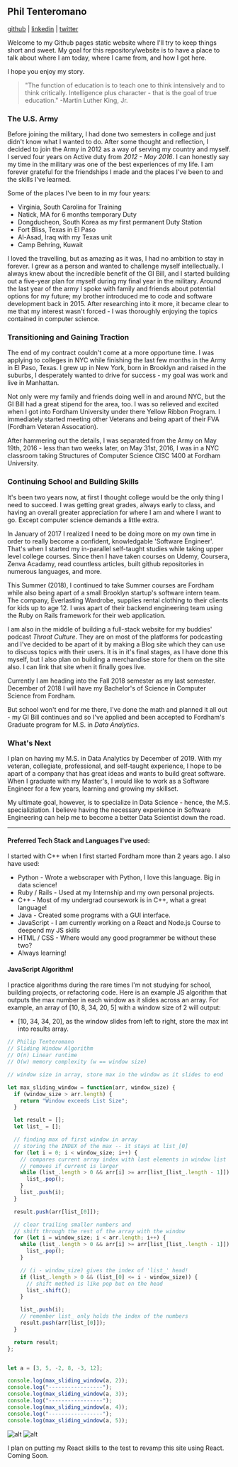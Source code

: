 Phil Tenteromano
----------------
<a href="https://github.com/ptenteromano/" target="_blank">github</a> |
<a href="https://www.linkedin.com/in/tenteromano/" target="_blank">linkedin</a> |
<a href="https://twitter.com/ptenteromano/" target="_blank">twitter</a>

Welcome to my Github pages static website where I'll try to keep things short and sweet.
My goal for this repository/website is to have a place to talk about where I am today, where I came from, and how I got here.

I hope you enjoy my story.

>"The function of education is to teach one to think intensively and to think critically. Intelligence plus character - that is the goal of true education." -Martin Luther King, Jr.

### The U.S. Army

Before joining the military, I had done two semesters in college and just didn't know what I wanted to do. After some thought and reflection, I decided to join the Army in 2012 as a way of serving my country and myself. I served four years on Active duty from _2012 - May 2016_. I can honestly say my time in the military was one of the best experiences of my life. I am forever grateful for the friendships I made and the places I've been to and the skills I've learned.

Some of the places I've been to in my four years:
* Virginia, South Carolina for Training
* Natick, MA for 6 months temporary Duty
* Dongducheon, South Korea as my first permanent Duty Station
* Fort Bliss, Texas in El Paso
* Al-Asad, Iraq with my Texas unit
* Camp Behring, Kuwait

I loved the travelling, but as amazing as it was, I had no ambition to stay in forever. I grew as a person and wanted to challenge myself intellectually. I always knew about the incredible benefit of the GI Bill, and I started building out a five-year plan for myself during my final year in the military. Around the last year of the army I spoke with family and friends about potential options for my future; my brother introduced me to code and software development back in 2015. After researching into it more, it became clear to me that my interest wasn't forced - I was thoroughly enjoying the topics contained in computer science. 

### Transitioning and Gaining Traction

The end of my contract couldn't come at a more opportune time. I was applying to colleges in NYC while finishing the last few months in the Army in El Paso, Texas. I grew up in New York, born in Brooklyn and raised in the suburbs, I desperately wanted to drive for success - my goal was work and live in Manhattan.

Not only were my family and friends doing well in and around NYC, but the GI Bill had a great stipend for the area, too. I was so relieved and excited when I got into Fordham University under there Yellow Ribbon Program. I immediately started meeting other Veterans and being apart of their FVA (Fordham Veteran Assocation). 

After hammering out the details, I was separated from the Army on May 19th, 2016 - less than two weeks later, on May 31st, 2016, I was in a NYC classroom taking Structures of Computer Science CISC 1400 at Fordham University.

### Continuing School and Building Skills

It's been two years now, at first I thought college would be the only thing I need to succeed. I was getting great grades, always early to class, and having an overall greater appreciation for where I am and where I want to go. Except computer science demands a little extra. 

In January of 2017 I realized I need to be doing more on my own time in order to really become a confident, knowledgable 'Software Engineer'. That's when I started my in-parallel self-taught studies while taking upper level college courses. Since then I have taken courses on Udemy, Coursera, Zenva Acadamy, read countless articles, built github repositories in numerous languages, and more. 

This Summer (2018), I continued to take Summer courses are Fordham while also being apart of a small Brooklyn startup's software intern team. The company, Everlasting Wardrobe, supplies rental clothing to their clients for kids up to age 12. I was apart of their backend engineering team using the Ruby on Rails framework for their web application.

I am also in the middle of building a full-stack website for my buddies' podcast *_Throat Culture_*. They are on most of the platforms for podcasting and I've decided to be apart of it by making a Blog site which they can use to discuss topics with their users. It is in it's final stages, as I have done this myself, but I also plan on building a merchandise store for them on the site also. I can link that site when it finally goes live.

Currently I am heading into the Fall 2018 semester as my last semester. December of 2018 I will have my Bachelor's of Science in Computer Science from Fordham. 

But school won't end for me there, I've done the math and planned it all out - my GI Bill continues and so I've applied and been accepted to Fordham's Graduate program for M.S. in *Data Analytics*. 

### What's Next

I plan on having my M.S. in Data Analytics by December of 2019. With my veteran, collegiate, professional, and self-taught experience, I hope to be apart of a company that has great ideas and wants to build great software. When I graduate with my Master's, I would like to work as a Software Engineer for a few years, learning and growing my skillset.

My ultimate goal, however, is to specialize in Data Science - hence, the M.S. specializiation. I believe having the necessary experience in Software Engineering can help me to become a better Data Scientist down the road.

-----

#### Preferred Tech Stack and Languages I've used:

I started with C++ when I first started Fordham more than 2 years ago. I also have used:

* Python - Wrote a webscraper with Python, I love this language. Big in data science!
* Ruby / Rails - Used at my Internship and my own personal projects.
* C++ - Most of my undergrad coursework is in C++, what a great language!
* Java - Created some programs with a GUI interface.
* JavaScript - I am currently working on a React and Node.js Course to deepend my JS skills
* HTML / CSS - Where would any good programmer be without these two?
* Always learning!


#### JavaScript Algorithm!

I practice algorithms during the rare times I'm not studying for school, building projects, or refactoring code.
Here is an example JS algorithm that outputs the max number in each window as it slides across an array.
For example, an array of [10, 8, 34, 20, 5] with a window size of 2 will output:
* [10, 34, 34, 20], as the window slides from left to right, store the max int into results array.

```javascript
// Philip Tenteromano
// Sliding Window Algorithm
// O(n) Linear runtime 
// O(w) memory complexity (w == window size)

// window size in array, store max in the window as it slides to end

let max_sliding_window = function(arr, window_size) {
  if (window_size > arr.length) {
    return "Window exceeds List Size";
  }

  let result = [];
  let list_ = [];

  // finding max of first window in array
  // storing the INDEX of the max -- it stays at list_[0]
  for (let i = 0; i < window_size; i++) {
    // compares current array index with last elements in window list
    // removes if current is larger
    while (list_.length > 0 && arr[i] >= arr[list_[list_.length - 1]]) {
      list_.pop();
    }
    list_.push(i);
  }

  result.push(arr[list_[0]]);

  // clear trailing smaller numbers and
  // shift through the rest of the array with the window
  for (let i = window_size; i < arr.length; i++) {
    while (list_.length > 0 && arr[i] >= arr[list_[list_.length - 1]]) {
      list_.pop();
    }

    // (i - window_size) gives the index of 'list_' head!
    if (list_.length > 0 && (list_[0] <= i - window_size)) {
      // shift method is like pop but on the head
      list_.shift();
    }

    list_.push(i);
    // remember list_ only holds the index of the numbers
    result.push(arr[list_[0]]);
  }

  return result;
};


let a = [3, 5, -2, 8, -3, 12];

console.log(max_sliding_window(a, 2));
console.log("-----------------");
console.log(max_sliding_window(a, 3));
console.log("-----------------");
console.log(max_sliding_window(a, 4));
console.log("-----------------");
console.log(max_sliding_window(a, 5));

```

![alt]({{site.url}}{{site.baseurl}}/army.jpg "Army") 
![alt]({{site.url}}{{site.baseurl}}/fordham_university.jpg "Fordham")

I plan on putting my React skills to the test to revamp this site using React. Coming Soon.


